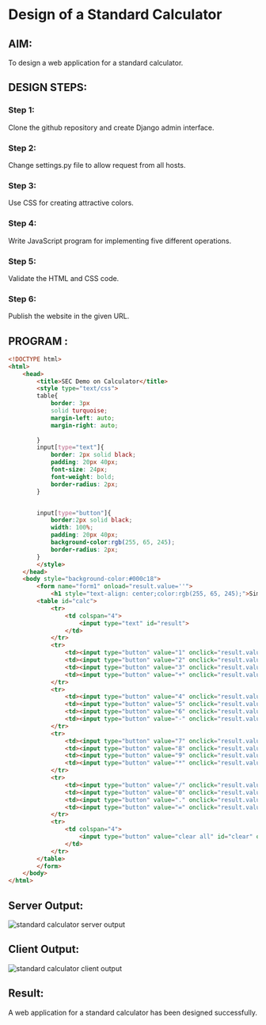 # Design of a Standard Calculator

## AIM:

To design a web application for a standard calculator.

## DESIGN STEPS:
### Step 1:
Clone the github repository and create Django admin interface.

### Step 2:
Change settings.py file to allow request from all hosts.

### Step 3:
Use CSS for creating attractive colors.

### Step 4:
Write JavaScript program for implementing five different operations.

### Step 5:
Validate the HTML and CSS code.

### Step 6:
Publish the website in the given URL.

## PROGRAM :
```html
<!DOCTYPE html>
<html>
    <head>
        <title>SEC Demo on Calculator</title>
        <style type="text/css">
        table{
            border: 3px 
            solid turquoise;
            margin-left: auto;
            margin-right: auto;
            
        }
        input[type="text"]{
            border: 2px solid black;
            padding: 20px 40px;
            font-size: 24px;
            font-weight: bold;
            border-radius: 2px;
        }


        input[type="button"]{
            border:2px solid black;
            width: 100%;
            padding: 20px 40px;
            background-color:rgb(255, 65, 245);
            border-radius: 2px;
        }
        </style>
    </head>
    <body style="background-color:#000c18">
        <form name="form1" onload="result.value=''">
            <h1 style="text-align: center;color:rgb(255, 65, 245);">Simple Calculator</h1>
        <table id="calc">
            <tr>
                <td colspan="4">
                    <input type="text" id="result">
                </td>
            </tr>
            <tr>
                <td><input type="button" value="1" onclick="result.value+='1'"/></td>
                <td><input type="button" value="2" onclick="result.value+='2'"/></td>
                <td><input type="button" value="3" onclick="result.value+='3'"/></td>
                <td><input type="button" value="+" onclick="result.value+='+'"/></td>
            </tr>
            <tr>
                <td><input type="button" value="4" onclick="result.value+='4'"/></td>
                <td><input type="button" value="5" onclick="result.value+='5'"/></td>
                <td><input type="button" value="6" onclick="result.value+='6'"/></td>
                <td><input type="button" value="-" onclick="result.value+='-'"/></td>
            </tr>
            <tr>
                <td><input type="button" value="7" onclick="result.value+='7'"/></td>
                <td><input type="button" value="8" onclick="result.value+='8'"/></td>
                <td><input type="button" value="9" onclick="result.value+='9'"/></td>
                <td><input type="button" value="*" onclick="result.value+=''"/></td>
            </tr>
            <tr>
                <td><input type="button" value="/" onclick="result.value+='/'"/></td>
                <td><input type="button" value="0" onclick="result.value+='0'"/></td>
                <td><input type="button" value="." onclick="result.value+='.'"/></td>
                <td><input type="button" value="=" onclick="result.value=eval(result.value)"/></td>
            </tr>
            <tr>
                <td colspan="4">
                    <input type="button" value="clear all" id="clear" onclick="result.value=''">
                </td>
            </tr>
        </table>
        </form>
    </body>
</html>
```

## Server Output:
![standard calculator  server output](https://github.com/SaravananPV3010/standard-calculator/assets/139754526/b9baabb0-53d8-4e65-a657-df560ec17418)


## Client Output:
![standard calculator  client output](https://github.com/SaravananPV3010/standard-calculator/assets/139754526/a415c2f3-c4de-4386-93e1-a130ff3e9dc6)
## Result:
A web application for a standard calculator has been designed successfully.
